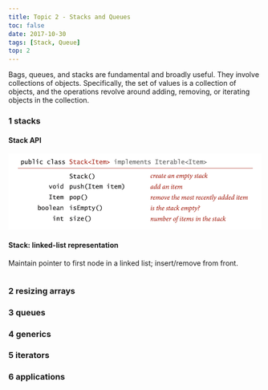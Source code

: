 ```yaml
---
title: Topic 2 - Stacks and Queues
toc: false
date: 2017-10-30
tags: [Stack, Queue]
top: 2
---
```


Bags, queues, and stacks are fundamental and broadly useful. They involve collections of objects. Specifically, the set of values is a collection of objects, and the operations revolve around adding, removing, or iterating objects in the collection.

### 1 stacks 

#### Stack API

![StackAPI](figures/StackAPI.png)

#### Stack: linked-list representation

Maintain pointer to first node in a linked list; insert/remove from front.

```Java
```



### 2 resizing arrays
### 3 queues 
### 4 generics 
### 5 iterators 
### 6 applications
